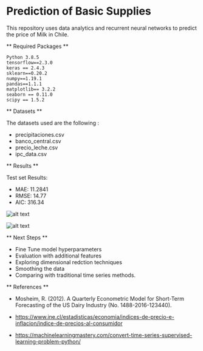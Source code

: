 # Prediction of Basic Supplies

This repository uses data analytics and recurrent neural networks to predict the price of Milk in Chile. 

** Required Packages **

    Python 3.8.5
    tensorflow==2.3.0
    keras == 2.4.3
    sklearn==0.20.2
    numpy==1.19.1
    pandas==1.1.1
    matplotlib== 3.2.2
    seaborn == 0.11.0
    scipy == 1.5.2

** Datasets **

The datasets used are the following : 

- precipitaciones.csv 
- banco_central.csv
- precio_leche.csv 
- ipc_data.csv


** Results **

Test set Results: 

- MAE: 11.2841
- RMSE: 14.77
- AIC:  316.34

![alt text](https://github.com/danisha20/SpikeChallenge/blob/main/lossfunc_epochs.png)

![alt text](https://github.com/danisha20/SpikeChallenge/blob/main/forecast.png)

** Next Steps **

- Fine Tune model hyperparameters 
- Evaluation with additional features
- Exploring dimensional redction techniques
- Smoothing the data 
- Comparing with traditional time series methods. 

** References **

- Mosheim, R. (2012). A Quarterly Econometric Model for Short-Term Forecasting of the US Dairy Industry (No. 1488-2016-123440).

- https://www.ine.cl/estadisticas/economia/indices-de-precio-e-inflacion/indice-de-precios-al-consumidor

- https://machinelearningmastery.com/convert-time-series-supervised-learning-problem-python/
